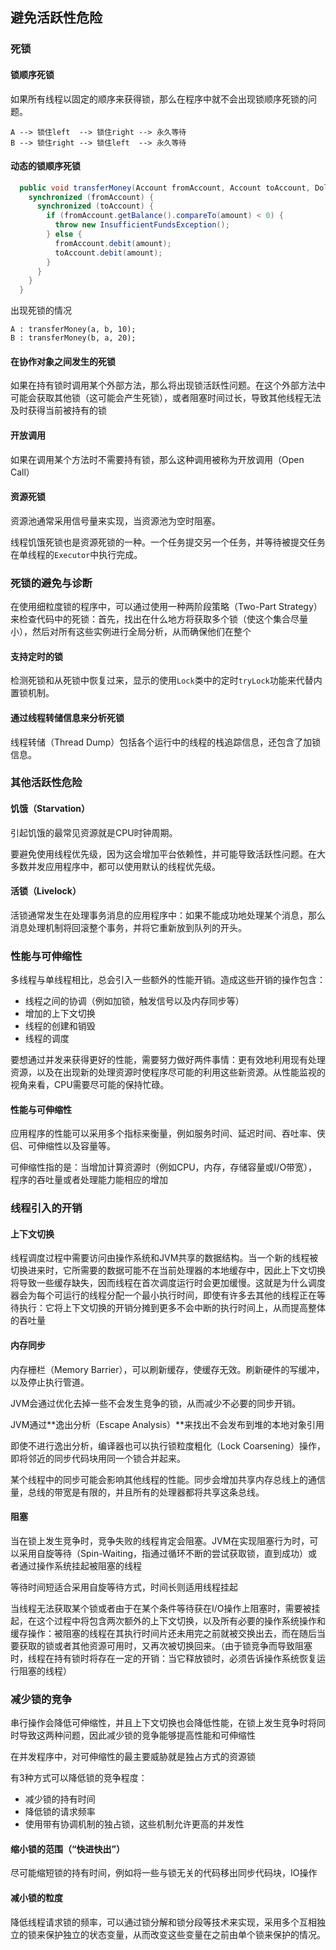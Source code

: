 ## 避免活跃性危险
### 死锁
#### 锁顺序死锁
如果所有线程以固定的顺序来获得锁，那么在程序中就不会出现锁顺序死锁的问题。

```
A --> 锁住left  --> 锁住right --> 永久等待
B --> 锁住right --> 锁住left  --> 永久等待
```

#### 动态的锁顺序死锁
```java
  public void transferMoney(Account fromAccount, Account toAccount, DollarAmount amount) throws InsufficientFundsException {
    synchronized (fromAccount) {
      synchronized (toAccount) {
        if (fromAccount.getBalance().compareTo(amount) < 0) {
          throw new InsufficientFundsException();
        } else {
          fromAccount.debit(amount);
          toAccount.debit(amount);
        }
      }  
    }
  }
```
出现死锁的情况
```
A : transferMoney(a, b, 10);
B : transferMoney(b, a, 20);
```

#### 在协作对象之间发生的死锁
如果在持有锁时调用某个外部方法，那么将出现锁活跃性问题。在这个外部方法中可能会获取其他锁（这可能会产生死锁），或者阻塞时间过长，导致其他线程无法及时获得当前被持有的锁

#### 开放调用
如果在调用某个方法时不需要持有锁，那么这种调用被称为开放调用（Open Call）

#### 资源死锁
资源池通常采用信号量来实现，当资源池为空时阻塞。

线程饥饿死锁也是资源死锁的一种。一个任务提交另一个任务，并等待被提交任务在单线程的`Executor`中执行完成。

### 死锁的避免与诊断
在使用细粒度锁的程序中，可以通过使用一种两阶段策略（Two-Part Strategy）来检查代码中的死锁：首先，找出在什么地方将获取多个锁（使这个集合尽量小），然后对所有这些实例进行全局分析，从而确保他们在整个

#### 支持定时的锁
检测死锁和从死锁中恢复过来，显示的使用`Lock`类中的定时`tryLock`功能来代替内置锁机制。

#### 通过线程转储信息来分析死锁
线程转储（Thread Dump）包括各个运行中的线程的栈追踪信息，还包含了加锁信息。

### 其他活跃性危险
#### 饥饿（Starvation）
引起饥饿的最常见资源就是CPU时钟周期。

要避免使用线程优先级，因为这会增加平台依赖性，并可能导致活跃性问题。在大多数并发应用程序中，都可以使用默认的线程优先级。

#### 活锁（Livelock）
活锁通常发生在处理事务消息的应用程序中：如果不能成功地处理某个消息，那么消息处理机制将回滚整个事务，并将它重新放到队列的开头。

### 性能与可伸缩性
多线程与单线程相比，总会引入一些额外的性能开销。造成这些开销的操作包含：

- 线程之间的协调（例如加锁，触发信号以及内存同步等）
- 增加的上下文切换
- 线程的创建和销毁
- 线程的调度

要想通过并发来获得更好的性能，需要努力做好两件事情：更有效地利用现有处理资源，以及在出现新的处理资源时使程序尽可能的利用这些新资源。从性能监视的视角来看，CPU需要尽可能的保持忙碌。


#### 性能与可伸缩性
应用程序的性能可以采用多个指标来衡量，例如服务时间、延迟时间、吞吐率、侠侣、可伸缩性以及容量等。

可伸缩性指的是：当增加计算资源时（例如CPU，内存，存储容量或I/O带宽），程序的吞吐量或者处理能力能相应的增加

### 线程引入的开销
#### 上下文切换
线程调度过程中需要访问由操作系统和JVM共享的数据结构。当一个新的线程被切换进来时，它所需要的数据可能不在当前处理器的本地缓存中，因此上下文切换将导致一些缓存缺失，因而线程在首次调度运行时会更加缓慢。这就是为什么调度器会为每个可运行的线程分配一个最小执行时间，即使有许多去其他的线程正在等待执行：它将上下文切换的开销分摊到更多不会中断的执行时间上，从而提高整体的吞吐量

#### 内存同步
内存栅栏（Memory Barrier），可以刷新缓存，使缓存无效。刷新硬件的写缓冲，以及停止执行管道。

JVM会通过优化去掉一些不会发生竞争的锁，从而减少不必要的同步开销。

JVM通过**逸出分析（Escape Analysis）**来找出不会发布到堆的本地对象引用

即使不进行逸出分析，编译器也可以执行锁粒度粗化（Lock Coarsening）操作，即将邻近的同步代码块用同一个锁合并起来。

某个线程中的同步可能会影响其他线程的性能。同步会增加共享内存总线上的通信量，总线的带宽是有限的，并且所有的处理器都将共享这条总线。

#### 阻塞
当在锁上发生竞争时，竞争失败的线程肯定会阻塞。JVM在实现阻塞行为时，可以采用自旋等待（Spin-Waiting，指通过循环不断的尝试获取锁，直到成功）或者通过操作系统挂起被阻塞的线程

等待时间短适合采用自旋等待方式，时间长则适用线程挂起

当线程无法获取某个锁或者由于在某个条件等待获在I/O操作上阻塞时，需要被挂起，在这个过程中将包含两次额外的上下文切换，以及所有必要的操作系统操作和缓存操作：被阻塞的线程在其执行时间片还未用完之前就被交换出去，而在随后当要获取的锁或者其他资源可用时，又再次被切换回来。（由于锁竞争而导致阻塞时，线程在持有锁时将存在一定的开销：当它释放锁时，必须告诉操作系统恢复运行阻塞的线程）

### 减少锁的竞争
串行操作会降低可伸缩性，并且上下文切换也会降低性能，在锁上发生竞争时将同时导致这两种问题，因此减少锁的竞争能够提高性能和可伸缩性

在并发程序中，对可伸缩性的最主要威胁就是独占方式的资源锁

有3种方式可以降低锁的竞争程度：
- 减少锁的持有时间
- 降低锁的请求频率
- 使用带有协调机制的独占锁，这些机制允许更高的并发性

#### 缩小锁的范围（“快进快出”）
尽可能缩短锁的持有时间，例如将一些与锁无关的代码移出同步代码块，IO操作

#### 减小锁的粒度
降低线程请求锁的频率，可以通过锁分解和锁分段等技术来实现，采用多个互相独立的锁来保护独立的状态变量，从而改变这些变量在之前由单个锁来保护的情况。
